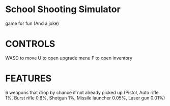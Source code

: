 # School Shooting Simulator
game for fun (And a joke)

# CONTROLS
WASD to move
U to open upgrade menu
F to open inventory

# FEATURES
6 weapons that drop by chance if not already picked up (Pistol, Auto rifle 1%, Burst rifle 0.8%, Shotgun 1%, Missile launcher 0.05%, Laser gun 0.01%)
